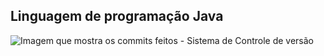 ## Linguagem de programação Java
![Imagem que mostra os commits feitos](/home/rhenzo/2022-02-listas-de-exercicios-RhenzoHideki/lista-01/figuras/PrintCommits.png) - Sistema de Controle de versão